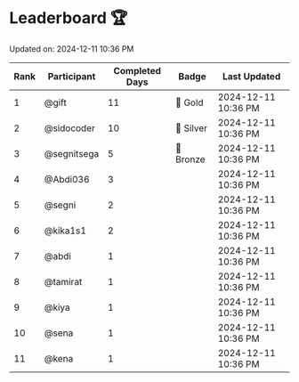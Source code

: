 # Leaderboard 🏆

Updated on: 2024-12-11 10:36 PM

| Rank | Participant       | Completed Days | Badge      | Last Updated         |
|------|-------------------|----------------|------------|----------------------|
| 1    | @gift             | 11             | 🏅 Gold     | 2024-12-11 10:36 PM |
| 2    | @sidocoder        | 10             | 🥈 Silver   | 2024-12-11 10:36 PM |
| 3    | @segnitsega       | 5              | 🥉 Bronze   | 2024-12-11 10:36 PM |
| 4    | @Abdi036          | 3              |            | 2024-12-11 10:36 PM |
| 5    | @segni            | 2              |            | 2024-12-11 10:36 PM |
| 6    | @kika1s1          | 2              |            | 2024-12-11 10:36 PM |
| 7    | @abdi             | 1              |            | 2024-12-11 10:36 PM |
| 8    | @tamirat          | 1              |            | 2024-12-11 10:36 PM |
| 9    | @kiya             | 1              |            | 2024-12-11 10:36 PM |
| 10   | @sena             | 1              |            | 2024-12-11 10:36 PM |
| 11   | @kena             | 1              |            | 2024-12-11 10:36 PM |
